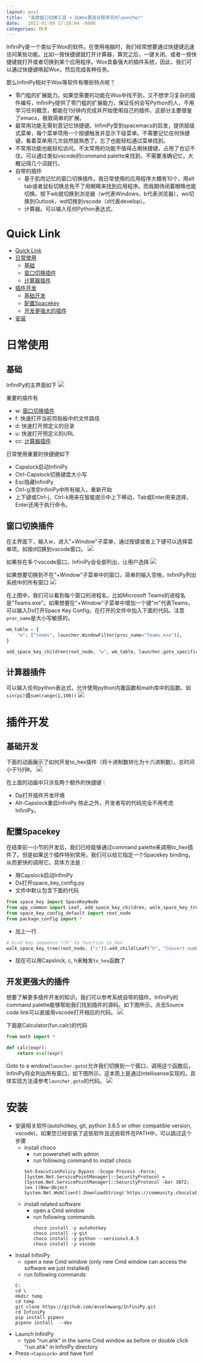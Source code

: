 ```yaml
---
layout: post
title:  "高效窗口切换工具 + 比Wox更适合程序员的launcher"
date:   2022-01-09 17:28:04 -0800
categories: 技术
---
```


InfiniPy是一个类似于Wox的软件。在使用电脑时，我们经常想要通过快捷键迅速访问某些功能。比如一按快捷键就打开计算器，算完之后，一键关闭。或者一按快捷键就打开或者切换到某个应用程序。Wox具备强大的插件系统，因此，我们可以通过快捷键唤起Wox，然后完成各种任务。

那么InfiniPy相对于Wox等软件有哪些特点呢？
- 零门槛的扩展能力。如果您需要的功能在Wox中找不到，又不想学习复杂的插件编写，InfiniPy提供了零门槛的扩展能力，保证任何会写Python的人，不用学习任何概念，都能在1分钟内完成并开始使用自己的插件。这部分主要借鉴了emacs，极致简单的扩展。
- 最常用功能无需刻意记忆快捷键。InfiniPy受到spacemacs的启发，提供层级式菜单，每个菜单项用一个按键触发并显示下级菜单。不需要记忆任何快捷键，看着菜单用几次自然就熟悉了。忘了也能轻松通过菜单找到。
- 不常用功能也能轻松访问。不太常用的功能不值得占用快捷键，占用了也记不住。可以通过类似vscode的command palette来找到，不需要准确记忆，大概记得几个词就行。
- 自带的插件
	- 基于肌肉记忆的窗口切换插件。我日常使用的应用程序大概有10个，用alt tab或者鼠标切换总免不了用眼睛来找到应用程序。而我期待闭着眼睛也能切换。按下wb就切换到浏览器（w代表Windows，b代表浏览器），wo切换到Outlook，wd切换到vscode（d代表develop）。
	- 计算器。可以输入任何Python表达式。

# Quick Link
- [Quick Link](#quick-link)
- [日常使用](#日常使用)
  - [基础](#基础)
  - [窗口切换插件](#窗口切换插件)
  - [计算器插件](#计算器插件)
- [插件开发](#插件开发)
  - [基础开发](#基础开发)
  - [配置Spacekey](#配置spacekey)
  - [开发更强大的插件](#开发更强大的插件)
- [安装](#安装)

# 日常使用
## 基础
InfiniPy的主界面如下
![](/assets/images/2022-01-09-infinipy/2022-01-09-20-37-58.png)

重要的插件有
- w: [窗口切换插件](#窗口切换插件) 
- f: 快速打开当前剪贴板中的文件路径
- d: 快速打开预定义的目录
- u: 快速打开预定义的URL
- cc: [计算器插件](#计算器插件)

日常使用重要的快捷键如下
- Capslock启动InfiniPy
- Ctrl-Capslock切换键盘大小写
- Esc隐藏InfiniPy
- Ctrl-g清空InfiniPy中所有输入，重新开始
- 上下键或Ctrl-j、Ctrl-k用来在智能提示中上下移动，Tab或Enter用来选择，Enter还用于执行命令。

## 窗口切换插件

在主界面下，输入w，进入"+Window"子菜单，通过按键或者上下键可以选择菜单项。如按d切换到vscode窗口。
![](/assets/images/2022-01-09-infinipy/2022-01-09-20-40-15.png)

如果存在多个vscode窗口，InfiniPy会全部列出，让用户选择
![](/assets/images/2022-01-09-infinipy/2022-01-09-20-42-49.png)

如果想要切换到不在"+Window"子菜单中的窗口，简单的输入空格，InfiniPy列出系统中的所有窗口
![](/assets/images/2022-01-09-infinipy/goto_windows.png)

在上图中，我们可以看到每个窗口的进程名，比如Microsoft Teams的进程名是"Teams.exe"。如果想要在"+Window"子菜单中增加一个键"m"代表Teams，可以输入Ds打开Space Key Config，在打开的文件中加入下面的代码。注意`proc_name`是大小写敏感的。
```python
wm_table = {
    "m": ["teams", launcher.WindowFilter(proc_name="Teams.exe")],
}

add_space_key_children(root_node, "w", wm_table, launcher.goto_specific)
```

## 计算器插件

可以输入任何python表达式，允许使用python内置函数和math库中的函数。如`sin(pi)`或`sum(range(1,100))`
![](/assets/images/2022-01-09-infinipy/2022-01-09-20-56-03.png)

# 插件开发

## 基础开发
下面的动画展示了如何开发to_hex插件（将十进制数转化为十六进制数）。总时间小于1分钟。
![](/assets/images/2022-01-09-infinipy/plugin_development.gif)

在上面的动画中只涉及两个额外的快捷键：
- Dp打开插件开发环境
- Alt-Capslock重启InfiniPy
除此之外，开发者写的代码完全不用考虑InfiniPy。

## 配置Spacekey

在结束前一小节的开发后，我们已经能够通过command palette来调用to_hex插件了。但是如果这个插件特别常用，我们可以给它指定一个Spacekey binding，从而更快的调用它。具体方法是：
- 用Capslock启动InfiniPy
- Ds打开space_key_config.py
- 文件中默认包含下面的代码
```python
from space_key import SpaceKeyNode
from app_common import Leaf, add_space_key_children, walk_space_key_tree
from space_key_config_default import root_node
from package_config import *
```
- 加上一行
```python
# bind key sequence "ch" to function to_hex
walk_space_key_tree(root_node, ["c"]).add_child(Leaf("h", "Convert number to hex", to_hex))
```
- 现在可以用Capslock, c, h来触发`to_hex`函数了

## 开发更强大的插件
想要了解更多插件开发的知识，我们可以参考系统自带的插件。InfiniPy的command palette能够帮助我们找到插件的源码。如下图所示。点击Source code link可以直接用vscode打开相应的代码。
![](/assets/images/2022-01-09-infinipy/command_palette.png)

下面是Calculator(fun.calc)的代码
```python
from math import *

def calc(expr):
    return eval(expr)
```

Goto to a wndow(`launcher.goto`)允许我们切换到一个窗口，调用这个函数后，InfiniPy将会列出所有窗口，如下图所示。这本质上是通过intellisense实现的。具体实现方法请参考`launcher.goto`的代码。
![](/assets/images/2022-01-09-infinipy/goto_windows.png)

# 安装
- 安装相关软件(autohotkey, git, python 3.8.5 or other compatible version, vscode)，如果您已经安装了这些软件且这些软件在PATH中，可以跳过这个步骤
  - install choco
    - run powershell with admin
    - run following command to install choco
    ```
    Set-ExecutionPolicy Bypass -Scope Process -Force; [System.Net.ServicePointManager]::SecurityProtocol = [System.Net.ServicePointManager]::SecurityProtocol -bor 3072; iex ((New-Object System.Net.WebClient).DownloadString('https://community.chocolatey.org/install.ps1'))
    ```
  - install related software
    - open a Cmd window
    - run following commands
      ```dos
      choco install -y autohotkey
      choco install -y git
      choco install -y python --version=3.8.5
      choco install -y vscode
      ```
- Install InfiniPy
  - open a new Cmd window (only new Cmd window can access the software we just installed)
  - run following commands
  ```dos
  C:
  cd \
  mkdir temp
  cd temp
  git clone https://github.com/anselmwang/InfiniPy.git
  cd InfiniPy
  pip install pipenv
  pipenv install  --dev
  ```
- Launch InfiniPy
  - type "run.ahk" in the same Cmd window as before or double click "run.ahk" in InfiniPy directory
- Press `<CapsLock>` and have fun!
